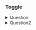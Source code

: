 ### Toggle

<details>
    <summary>Question</summary>
    Hi What are you doing?
</details>

<details>
    <summary>Question2</summary>
    What do you like to do?
</details>